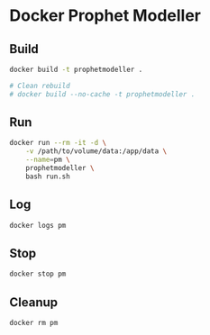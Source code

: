 # Docker Prophet Modeller

## Build

```sh
docker build -t prophetmodeller .

# Clean rebuild
# docker build --no-cache -t prophetmodeller .
```

## Run

```sh
docker run --rm -it -d \
    -v /path/to/volume/data:/app/data \
    --name=pm \
    prophetmodeller \
    bash run.sh
```

## Log

```sh
docker logs pm
```

## Stop

```sh
docker stop pm
```

## Cleanup

```sh
docker rm pm
```
